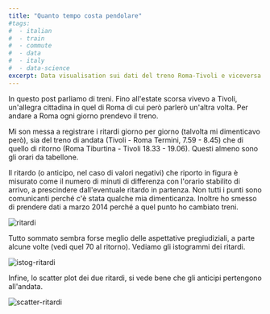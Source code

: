 ```yaml
---
title: "Quanto tempo costa pendolare"
#tags:
#  - italian
#  - train
#  - commute
#  - data
#  - italy
#  - data-science
excerpt: Data visualisation sui dati del treno Roma-Tivoli e viceversa
---
```


In questo post parliamo di treni. Fino all'estate scorsa vivevo a Tivoli, un'allegra cittadina in quel di Roma di cui però parlerò un'altra volta. Per andare a Roma ogni giorno prendevo il treno.

Mi son messa a registrare i ritardi giorno per giorno (talvolta mi dimenticavo però), sia del treno di andata (Tivoli - Roma Termini, 7.59 - 8.45) che di quello di ritorno (Roma Tiburtina - Tivoli 18.33 - 19.06). Questi almeno sono gli orari da tabellone.

Il ritardo (o anticipo, nel caso di valori negativi) che riporto in figura è misurato come il numero di minuti di differenza con l'orario stabilito di arrivo, a prescindere dall'eventuale ritardo in partenza. Non tutti i punti sono comunicanti perché c'è stata qualche mia dimenticanza. Inoltre ho smesso di prendere dati a marzo 2014 perché a quel punto ho cambiato treni.

![ritardi](https://plot.ly/~MartinaPugliese/2/treno-tivoli-roma-e-viceversa-ritardi-in-t.png)

Tutto sommato sembra forse meglio delle aspettative pregiudiziali, a parte alcune volte (vedi quel 70 al ritorno). Vediamo gli istogrammi dei ritardi.

![istog-ritardi](https://plot.ly/~MartinaPugliese/3/istogrammi-dei-ritardi.png)

Infine, lo scatter plot dei due ritardi, si vede bene che gli anticipi pertengono all'andata.

![scatter-ritardi](https://plot.ly/~MartinaPugliese/4/scatter-plot-dei-ritardi.png)

